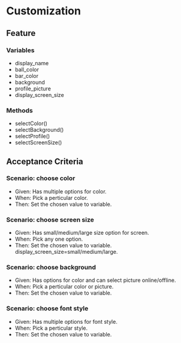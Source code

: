 # Customization
  

## Feature

### Variables
- display_name
- ball_color
- bar_color
- background
- profile_picture
- display_screen_size

### Methods
- selectColor()
- selectBackground()
- selectProfile()
- selectScreenSize()

## Acceptance Criteria

### Scenario: choose color
- Given: Has multiple options for color.
- When: Pick a perticular color.
- Then: Set the chosen value to variable.

### Scenario: choose screen size
- Given: Has small/medium/large size option for screen.
- When: Pick any one option.
- Then: Set the chosen value to variable.
        display_screen_size=small/medium/large.

### Scenario: choose background
- Given: Has options for color and can select picture online/offline.
- When: Pick a perticular color or picture.
- Then: Set the chosen value to variable.

### Scenario: choose font style
- Given: Has multiple options for font style.
- When: Pick a perticular style.
- Then: Set the chosen value to variable.


